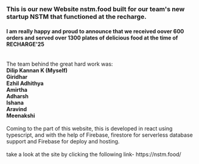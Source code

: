 <h3>This is our new Website nstm.food built for our team's new startup NSTM that functioned at the recharge.</h3>
<h4>I am really happy and proud to announce that we received oover 600 orders and served over 1300 plates of delicious food at the time of RECHARGE'25</h4>
</br>
The team behind the great hard work was:</br> <b> Dilip Kannan K (Myself) </br> Giridhar </br> Ezhil Adhithya </br> Amirtha </br> Adharsh </br> Ishana </br> Aravind </br> Meenakshi </b> </br></br>
Coming to the part of this website, this is developed in react using typescript, and with the help of Firebase, firestore for serverless database support and Firebase for deploy and hosting.
</br></br>
take a look at the site by clicking the following link- https://nstm.food/
